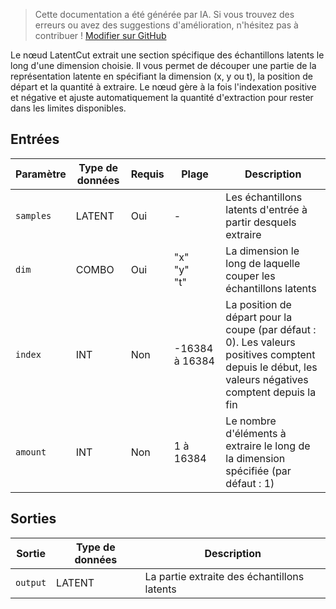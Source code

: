 > Cette documentation a été générée par IA. Si vous trouvez des erreurs ou avez des suggestions d'amélioration, n'hésitez pas à contribuer ! [Modifier sur GitHub](https://github.com/Comfy-Org/embedded-docs/blob/main/comfyui_embedded_docs/docs/LatentCut/fr.md)

Le nœud LatentCut extrait une section spécifique des échantillons latents le long d'une dimension choisie. Il vous permet de découper une partie de la représentation latente en spécifiant la dimension (x, y ou t), la position de départ et la quantité à extraire. Le nœud gère à la fois l'indexation positive et négative et ajuste automatiquement la quantité d'extraction pour rester dans les limites disponibles.

## Entrées

| Paramètre | Type de données | Requis | Plage | Description |
|-----------|-----------|----------|-------|-------------|
| `samples` | LATENT | Oui | - | Les échantillons latents d'entrée à partir desquels extraire |
| `dim` | COMBO | Oui | "x"<br>"y"<br>"t" | La dimension le long de laquelle couper les échantillons latents |
| `index` | INT | Non | -16384 à 16384 | La position de départ pour la coupe (par défaut : 0). Les valeurs positives comptent depuis le début, les valeurs négatives comptent depuis la fin |
| `amount` | INT | Non | 1 à 16384 | Le nombre d'éléments à extraire le long de la dimension spécifiée (par défaut : 1) |

## Sorties

| Sortie | Type de données | Description |
|-------------|-----------|-------------|
| `output` | LATENT | La partie extraite des échantillons latents |
